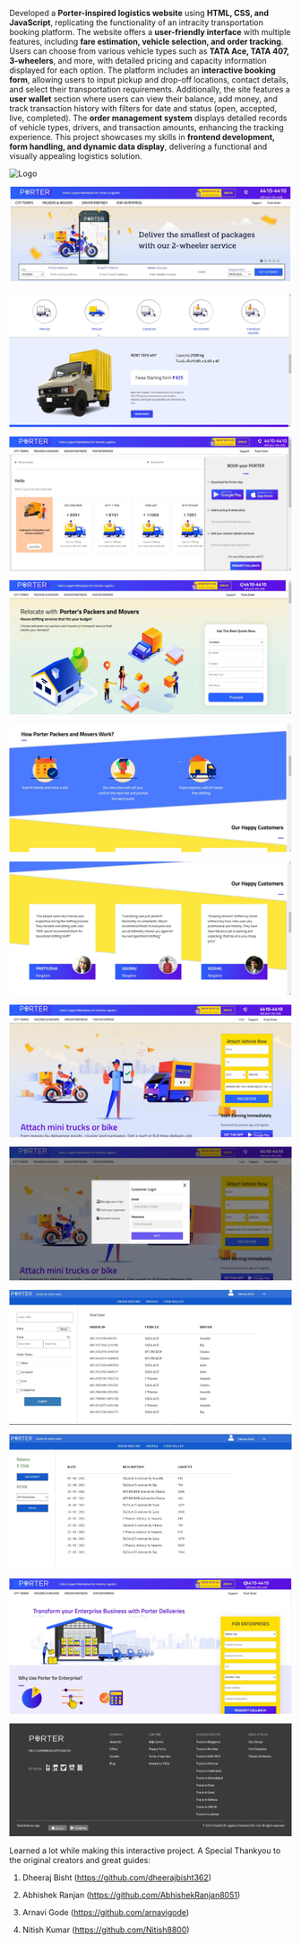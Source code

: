Developed a **Porter-inspired logistics website** using **HTML, CSS, and JavaScript**, replicating the functionality of an intracity transportation booking platform. The website offers a **user-friendly interface** with multiple features, including **fare estimation, vehicle selection, and order tracking**. Users can choose from various vehicle types such as **TATA Ace, TATA 407, 3-wheelers**, and more, with detailed pricing and capacity information displayed for each option. The platform includes an **interactive booking form**, allowing users to input pickup and drop-off locations, contact details, and select their transportation requirements. Additionally, the site features a **user wallet** section where users can view their balance, add money, and track transaction history with filters for date and status (open, accepted, live, completed). The **order management system** displays detailed records of vehicle types, drivers, and transaction amounts, enhancing the tracking experience. This project showcases my skills in **frontend development, form handling, and dynamic data display**, delivering a functional and visually appealing logistics solution.  

![Logo](https://upload.wikimedia.org/wikipedia/commons/e/eb/Porter-logo.png)

![App Screenshot](https://github.com/dheerajbisht362/constructWeekPorterClone/blob/master/images/0001.JPG)
 
![App Screenshot](https://github.com/dheerajbisht362/constructWeekPorterClone/blob/master/images/0002.JPG)

![App Screenshot](https://github.com/dheerajbisht362/constructWeekPorterClone/blob/master/images/00014.JPG)

![App Screenshot](https://github.com/dheerajbisht362/constructWeekPorterClone/blob/master/images/0005.JPG)

![App Screenshot](https://github.com/dheerajbisht362/constructWeekPorterClone/blob/master/images/0006.JPG)

![App Screenshot](https://github.com/dheerajbisht362/constructWeekPorterClone/blob/master/images/0007.JPG)

![App Screenshot](https://github.com/dheerajbisht362/constructWeekPorterClone/blob/master/images/0008.JPG)

![App Screenshot](https://github.com/dheerajbisht362/constructWeekPorterClone/blob/master/images/00011.JPG)

![App Screenshot](https://github.com/dheerajbisht362/constructWeekPorterClone/blob/master/images/00012.JPG)

![App Screenshot](https://github.com/dheerajbisht362/constructWeekPorterClone/blob/master/images/00013.JPG)

![App Screenshot](https://github.com/dheerajbisht362/constructWeekPorterClone/blob/master/images/00010.JPG)

![App Screenshot](https://github.com/dheerajbisht362/constructWeekPorterClone/blob/master/images/0004.JPG)

Learned a lot while making this interactive project.
A Special Thankyou to the original creators and great guides:

1. Dheeraj Bisht
   (https://github.com/dheerajbisht362)

2. Abhishek Ranjan
   (https://github.com/AbhishekRanjan8051)

3. Arnavi Gode
   (https://github.com/arnavigode)

4. Nitish Kumar
   (https://github.com/Nitish8800)
